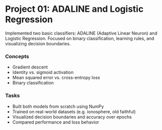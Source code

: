 # Project 01: ADALINE and Logistic Regression

Implemented two basic classifiers: ADALINE (Adaptive Linear Neuron) and Logistic Regression. Focused on binary classification, learning rules, and visualizing decision boundaries.

### Concepts
- Gradient descent
- Identity vs. sigmoid activation
- Mean squared error vs. cross-entropy loss
- Binary classification

### Tasks
- Built both models from scratch using NumPy
- Trained on real-world datasets (e.g. ionosphere, old faithful)
- Visualized decision boundaries and accuracy over epochs
- Compared performance and loss behavior
